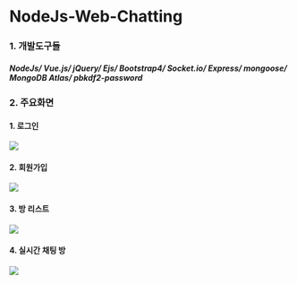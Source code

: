 # NodeJs-Web-Chatting

### 1. 개발도구들 
##### NodeJs/ Vue.js/ jQuery/ Ejs/ Bootstrap4/ Socket.io/ Express/ mongoose/ MongoDB Atlas/ pbkdf2-password
### 2. 주요화면
#### 1. 로그인
![](https://user-images.githubusercontent.com/57142305/75860670-968d1380-5e3f-11ea-9e7f-2e9135d8d35d.png)
#### 2. 회원가입
![](https://user-images.githubusercontent.com/57142305/75860683-9a209a80-5e3f-11ea-8d76-24ea8c893cc2.png)
#### 3. 방 리스트
![](https://user-images.githubusercontent.com/57142305/75860676-9856d700-5e3f-11ea-8e03-53335127344e.png)
#### 4. 실시간 채팅 방 
![](https://user-images.githubusercontent.com/57142305/75860679-99880400-5e3f-11ea-901d-99101e041f36.png)
